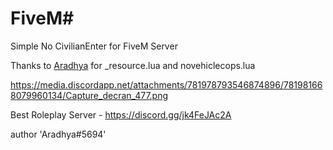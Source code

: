 # FiveM# 
Simple No CivilianEnter for FiveM Server

Thanks to [Aradhya](https://discord.gg/jk4FeJAc2A) for  _resource.lua and novehiclecops.lua

https://media.discordapp.net/attachments/781978793546874896/781981668079960134/Capture_decran_477.png

Best Roleplay Server - https://discord.gg/jk4FeJAc2A

author 'Aradhya#5694'
